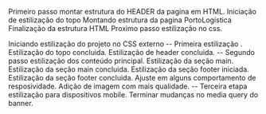 Primeiro passo montar estrutura do HEADER da pagina em HTML.
Iniciação de estilização  do topo
Montando estrutura da pagina PortoLogística
Finalização da estrutura HTML
Proximo passo estilização no css.

Iniciando estilização  do projeto no CSS externo
-- Primeira estilização .
Estilização do topo concluida.
Estilização de header concluida.
-- Segundo passo estilização dos conteúdo principal.
Estilização da seção main. 
Estilização da seção main concluida.
Estilização da seção footer iniciada.
Estilização da seção footer concluida.
Ajuste em alguns comportamento de resposividade.
Adição de imagem com mais qualidade.
-- Terceira etapa estilização para dispositivos mobile.
Terminar mudanças no media query do banner.
 